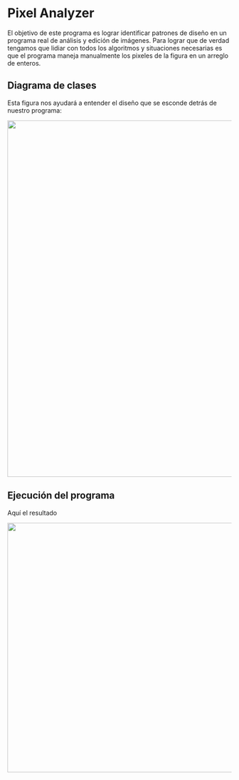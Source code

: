 # Pixel Analyzer

El objetivo de este programa es lograr identificar patrones de diseño en un programa real de análisis y edición de imágenes.
Para lograr que de verdad tengamos que lidiar con todos los algoritmos y situaciones necesarias es que el programa
maneja manualmente los pixeles de la figura en un arreglo de enteros.

## Diagrama de clases

Esta figura nos ayudará a entender el diseño que se esconde detrás de nuestro programa:

<img src="img/pixelAnalyzer.png" width="800" />

## Ejecución del programa

Aquí el resultado

<img src="img/pixelAnalyzerRun.gif" width="560" />
